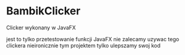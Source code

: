 # BambikClicker
Clicker wykonany w JavaFX

jest to tylko przetestowanie funkcji JavaFX
nie zalecamy uzywac tego clickera nieironicznie
tym projektem tylko ulepszamy swoj kod
